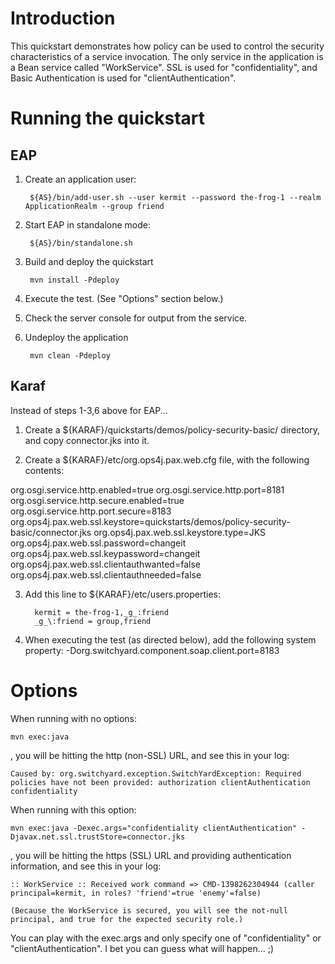 Introduction
============
This quickstart demonstrates how policy can be used to control the security characteristics of a
service invocation.  The only service in the application is a Bean service called "WorkService".
SSL is used for "confidentiality", and Basic Authentication is used for "clientAuthentication".


Running the quickstart
======================

EAP
----------

1. Create an application user:

        ${AS}/bin/add-user.sh --user kermit --password the-frog-1 --realm ApplicationRealm --group friend

2. Start EAP in standalone mode:

        ${AS}/bin/standalone.sh

3. Build and deploy the quickstart

        mvn install -Pdeploy

4. Execute the test. (See "Options" section below.)

5. Check the server console for output from the service.

6. Undeploy the application

        mvn clean -Pdeploy

Karaf
-----
Instead of steps 1-3,6 above for EAP...

1. Create a ${KARAF}/quickstarts/demos/policy-security-basic/ directory, and copy connector.jks into it.

2. Create a ${KARAF}/etc/org.ops4j.pax.web.cfg file, with the following contents:

org.osgi.service.http.enabled=true
org.osgi.service.http.port=8181
org.osgi.service.http.secure.enabled=true
org.osgi.service.http.port.secure=8183
org.ops4j.pax.web.ssl.keystore=quickstarts/demos/policy-security-basic/connector.jks
org.ops4j.pax.web.ssl.keystore.type=JKS
org.ops4j.pax.web.ssl.password=changeit
org.ops4j.pax.web.ssl.keypassword=changeit
org.ops4j.pax.web.ssl.clientauthwanted=false
org.ops4j.pax.web.ssl.clientauthneeded=false

3. Add this line to ${KARAF}/etc/users.properties:

       
         kermit = the-frog-1,_g_:friend
         _g_\:friend = group,friend

4. When executing the test (as directed below), add the following system property: -Dorg.switchyard.component.soap.client.port=8183

Options
=======

When running with no options:

    mvn exec:java

, you will be hitting the http (non-SSL) URL, and see this in your log:

    Caused by: org.switchyard.exception.SwitchYardException: Required policies have not been provided: authorization clientAuthentication confidentiality

When running with this option:

    mvn exec:java -Dexec.args="confidentiality clientAuthentication" -Djavax.net.ssl.trustStore=connector.jks

, you will be hitting the https (SSL) URL and providing authentication information, and see this in your log:

    :: WorkService :: Received work command => CMD-1398262304944 (caller principal=kermit, in roles? 'friend'=true 'enemy'=false)

    (Because the WorkService is secured, you will see the not-null principal, and true for the expected security role.)

You can play with the exec.args and only specify one of "confidentiality" or "clientAuthentication". I bet you can guess what will happen... ;)
